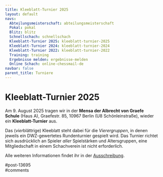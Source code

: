 ```yaml
---
title: Kleeblatt-Turnier 2025 
layout: default
navs:
  Abteilungsmeisterschaft: abteilungsmeisterschaft
  Pokal: pokal
  Blitz: blitz
  Schnellschach: schnellschach
  Kleeblatt-Turnier 2025: kleeblatt-turnier-2025
  Kleeblatt-Turnier 2024: kleeblatt-turnier-2024
  Kleeblatt-Turnier 2022: kleeblatt-turnier-2022
  Training: training
  Ergebnisse melden: ergebnisse-melden
  Online Schach: online-chessmail-de
navbar: false
parent_title: Turniere
---
```

<div class="post-13695 page type-page status-publish hentry" id="post-13695">
<h1 class="entry-title">Kleeblatt-Turnier 2025</h1>
<div class="entry-content">
<p>Am 9. August 2025 tragen wir in der <strong>Mensa der Albrecht von Graefe Schule</strong> (Haus A), Graefestr. 85, 10967 Berlin (U8 Schönleinstraße), wieder ein <b>Kleeblatt-Turnier</b> aus.</p>
<p>Das (<i>vier</i>blättrige) Kleeblatt steht dabei für die <i>Vierergruppen</i>, in denen jeweils ein DWZ-gewertetes Rundenturnier gespielt wird. Das Turnier richtet sich ausdrücklich an Spieler <i>aller</i> Spielstärken und Altersgruppen, eine Mitgliedschaft in einem Schachverein ist nicht erforderlich.</p>
<p>Alle weiteren Informationen findet ihr in der <a href="https://www.narva-schach.de/wordpress/wp-content/uploads/2025/06/Kleeblatt-Turnier-2025.pdf">Ausschreibung</a>.</p>
</div><!-- .entry-content -->
</div> #post-13695 
<div id="comments">
</div> #comments 
